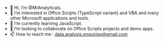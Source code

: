 - 👋 Hi, I’m @MrAnalyticals.
- 👀 I’m interested in Office Scripts (TypeScript variant) and VBA and many other Microsoft applications and tools.
- 🌱 I’m currently learning JavaScript.
- 💞️ I’m looking to collaborate on Office Scripts projects and demo apps.
- 📫 How to reach me : data.analysis.enquiries@gmail.com 

